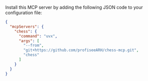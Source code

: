Install this MCP server by adding the following JSON code to your configuration file:

```json
{
  "mcpServers": {
    "chess": {
      "command": "uvx",
      "args": [
        "--from",
        "git+https://github.com/profiseeARH/chess-mcp.git",
        "chess"
      ]
    }
  }
}
```
